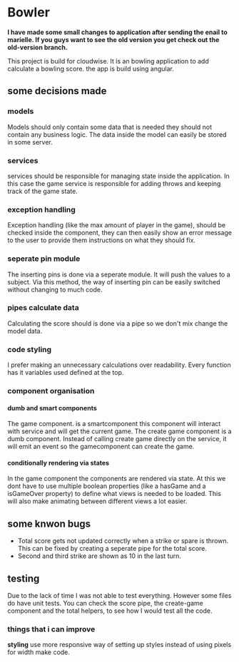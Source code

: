 # Bowler
__I have made some small changes to application after sending the enail to marielle. If you guys want to see the old version you get check out the old-version branch.__

This project is build for cloudwise. It is an bowling application to add calculate a bowling score. the app is build using angular.

## some decisions made
### models
Models should only contain some data that is needed they should not contain any business logic. The data inside the model can easily be stored in some server.

### services
services should be responsible for managing state inside the application. In this case the game service is responsible for adding throws and keeping track of the game state.

### exception handling
Exception handling (like the max amount of player in the game), should be checked inside the component, they can then easily show an error message to the user to provide them instructions on what they should fix.

### seperate pin module
The inserting pins is done via a seperate module. It will push the values to a subject. Via this method, the way of inserting pin can be easily switched without changing to much code.

### pipes calculate data
Calculating the score should is done via a pipe so we don't mix change the model data.

### code styling
I prefer making an unnecessary calculations over readability. Every function has it variables used defined at the top.

### component organisation
#### dumb and smart components
The game component. is a smartcomponent this component will interact with service and will get the current game. The create game component is a dumb component. Instead of calling create game directly on the service, it will emit an event so the gamecomponent can create the game.

#### conditionally rendering via states
In the game component the components are rendered via state. At this we dont have to use multiple boolean properties (like a hasGame and a isGameOver property) to define what views is needed to be loaded. This will also make animating between different views a lot easier.


## some knwon bugs
- Total score gets not updated correctly when a strike or spare is thrown. This can be fixed by creating a seperate pipe for the total score.
- Second and third strike are shown as 10 in the last turn.

## testing
Due to the lack of time I was not able to test everything. However some files do have unit tests. You can check the score pipe, the create-game component and the total helpers, to see how I would test all the code.

### things that i can improve
__styling__ use more responsive way of setting up styles instead of using pixels for width
make code.

